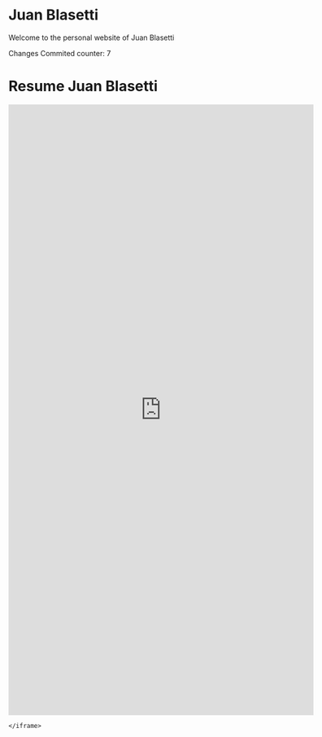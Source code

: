 # Juan Blasetti
Welcome to the personal website of Juan Blasetti 

Changes Commited counter: 7

<!changes are happening rn html>
<html>
  <head>
    <title>Title of the document</title>
  </head>
  <body>
    <h1>Resume Juan Blasetti</h1>
  <iframe src="https://docs.google.com/document/d/e/2PACX-1vRmXuObf50JxGJ4qSLgEEoq__722xGbrKWmDM1nPRdAHzEqqS920OL57fxoOPwrenccnAOnWzFHVEEe/pub?embedded=true" style="width:600px; height:1200px;" frameborder="0"></iframe>

    </iframe>
  </body>
</html>
